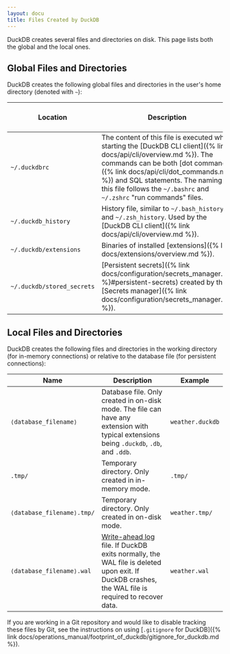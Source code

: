```yaml
---
layout: docu
title: Files Created by DuckDB
---
```


DuckDB creates several files and directories on disk. This page lists both the global and the local ones.

## Global Files and Directories

DuckDB creates the following global files and directories in the user's home directory (denoted with `~`):

| Location | Description | Shared between versions | Shared between clients |
|-------|-------------------|--|--|
| `~/.duckdbrc` | The content of this file is executed when starting the [DuckDB CLI client]({% link docs/api/cli/overview.md %}). The commands can be both [dot command]({% link docs/api/cli/dot_commands.md %}) and SQL statements. The naming of this file follows the `~/.bashrc` and `~/.zshrc` "run commands" files. | Yes | Only used by CLI |
| `~/.duckdb_history` | History file, similar to `~/.bash_history` and `~/.zsh_history`. Used by the [DuckDB CLI client]({% link docs/api/cli/overview.md %}). | Yes | Only used by CLI |
| `~/.duckdb/extensions` | Binaries of installed [extensions]({% link docs/extensions/overview.md %}). | No | Yes |
| `~/.duckdb/stored_secrets` | [Persistent secrets]({% link docs/configuration/secrets_manager.md %}#persistent-secrets) created by the [Secrets manager]({% link docs/configuration/secrets_manager.md %}). | Yes | Yes |

## Local Files and Directories

DuckDB creates the following files and directories in the working directory (for in-memory connections) or relative to the database file (for persistent connections):

| Name | Description | Example |
|-------|-------------------|---|
| `⟨database_filename⟩` | Database file. Only created in on-disk mode. The file can have any extension with typical extensions being `.duckdb`, `.db`, and `.ddb`. | `weather.duckdb` |
| `.tmp/` | Temporary directory. Only created in in-memory mode. | `.tmp/` |
| `⟨database_filename⟩.tmp/` | Temporary directory. Only created in on-disk mode. | `weather.tmp/` |
| `⟨database_filename⟩.wal` | [Write-ahead log](https://en.wikipedia.org/wiki/Write-ahead_logging) file. If DuckDB exits normally, the WAL file is deleted upon exit. If DuckDB crashes, the WAL file is required to recover data. | `weather.wal` |

If you are working in a Git repository and would like to disable tracking these files by Git,
see the instructions on using [`.gitignore` for DuckDB]({% link docs/operations_manual/footprint_of_duckdb/gitignore_for_duckdb.md %}).
